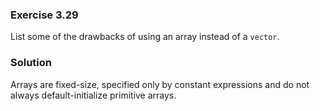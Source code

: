 ### Exercise 3.29

List some of the drawbacks of using an array instead of a `vector`.

### Solution

Arrays are fixed-size, specified only by constant expressions and do not always
default-initialize primitive arrays.
